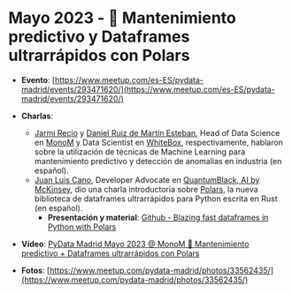 # Mayo 2023 - 🔧 Mantenimiento predictivo y Dataframes ultrarrápidos con Polars

- **Evento**: [https://www.meetup.com/es-ES/pydata-madrid/events/293471620/](https://www.meetup.com/es-ES/pydata-madrid/events/293471620/)

- **Charlas**:
  - [Jarmi Recio](https://www.linkedin.com/in/jarmi-recio-martinez/) y [Daniel Ruiz de Martín Esteban](https://www.linkedin.com/in/daniel-ruiz-de-mart%C3%ADn/), Head of Data Science en [MonoM](https://monom.ai/) y Data Scientist en [WhiteBox](https://en.whiteboxml.com/), respectivamente, hablaron sobre la utilización de técnicas de Machine Learning para mantenimiento predictivo y detección de anomalías en industria (en español).
  - [Juan Luis Cano](https://www.linkedin.com/in/juanluiscanor/), Developer Advocate en [QuantumBlack, AI by McKinsey](https://www.mckinsey.com/capabilities/quantumblack/), dio una charla introductoria sobre [Polars](https://www.pola.rs/), la nueva biblioteca de dataframes ultrarrápidos para Python escrita en Rust (en español). 
    - **Presentación y material**: [Github - Blazing fast dataframes in Python with Polars](https://github.com/astrojuanlu/talk-polars)
 
- **Vídeo**: [PyData Madrid Mayo 2023 @ MonoM 🔧 Mantenimiento predictivo + Dataframes ultrarrápidos con Polars](https://www.youtube.com/watch?v=RZf9TsNBMME)

- **Fotos**: [https://www.meetup.com/pydata-madrid/photos/33562435/](https://www.meetup.com/pydata-madrid/photos/33562435/)
